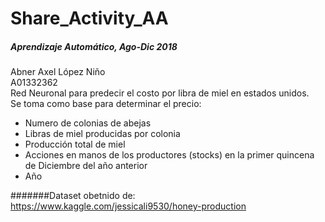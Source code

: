 # Share_Activity_AA

##### Aprendizaje Automático, Ago-Dic 2018
Abner Axel López Niño  
A01332362  
Red Neuronal para predecir el costo por libra de miel en estados unidos.  
Se toma como base para determinar el precio:   
- Numero de colonias de abejas  
- Libras de miel producidas por colonia  
- Producción total de miel  
- Acciones en manos de los productores (stocks) en la primer quincena de Diciembre del año anterior  
- Año  

#######Dataset obetnido de: https://www.kaggle.com/jessicali9530/honey-production
